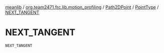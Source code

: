 [meanlib](../../../index.md) / [org.team2471.frc.lib.motion_profiling](../../index.md) / [Path2DPoint](../index.md) / [PointType](index.md) / [NEXT_TANGENT](./-n-e-x-t_-t-a-n-g-e-n-t.md)

# NEXT_TANGENT

`NEXT_TANGENT`